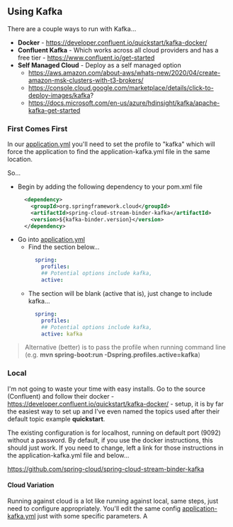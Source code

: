 ## Using Kafka

There are a couple ways to run with Kafka...

* **Docker** - https://developer.confluent.io/quickstart/kafka-docker/
* **Confluent Kafka** - Which works across all cloud providers and has a free tier - https://www.confluent.io/get-started
* **Self Managed Cloud** - Deploy as a self managed option
    * https://aws.amazon.com/about-aws/whats-new/2020/04/create-amazon-msk-clusters-with-t3-brokers/
    * https://console.cloud.google.com/marketplace/details/click-to-deploy-images/kafka?
    * https://docs.microsoft.com/en-us/azure/hdinsight/kafka/apache-kafka-get-started

### First Comes First

In our [application.yml](../src/main/resources/application.yml) you'll need to set the profile to "kafka" 
which will force the application to find the application-kafka.yml file in the same location.

So...

* Begin by adding the following dependency to your pom.xml file
  ```xml
    <dependency>
      <groupId>org.springframework.cloud</groupId>
      <artifactId>spring-cloud-stream-binder-kafka</artifactId>
      <version>${kafka-binder.version}</version>
    </dependency>
  ```
* Go into [application.yml](../src/main/resources/application.yml)
  * Find the section below...
    ```yaml
      spring:
        profiles:
        ## Potential options include kafka,
        active:     
    ```
  * The section will be blank (active that is), just change to include kafka...
      ```yaml
        spring:
          profiles:
          ## Potential options include kafka,
          active: kafka
      ```

> Alternative (better) is to pass the profile when running command line (e.g. **mvn spring-boot:run -Dspring.profiles.active=kafka**)

### Local

I'm not going to waste your time with easy installs.  Go to the source (Confluent) and follow 
their docker - https://developer.confluent.io/quickstart/kafka-docker/ - setup, it is by far the easiest 
way to set up and I've even named the topics used after their default topic example **quickstart**.

The existing configuration is for localhost, running on default port (9092) without a password.  By default, if you use the docker instructions, this should just work.  If you need to change, left a link for those instructions in the application-kafka.yml file and below...

https://github.com/spring-cloud/spring-cloud-stream-binder-kafka

#### Cloud Variation

Running against cloud is a lot like running against local, same steps, just need 
to configure appropriately.  You'll edit the same config [application-kafka.yml](../src/main/resources/application-kafka.yml) 
just with some specific parameters.  A